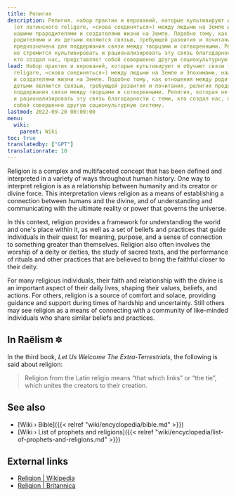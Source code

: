 ```yaml
---
title: Религия
description: Религия, набор практик и верований, которые культивируют и обучают связи
  (от латинского religare, «снова соединяться») между людьми на Земле и Элохимами,
  нашими прародителями и создателями жизни на Земле. Подобно тому, как отношения между
  родителями и их детьми являются связью, требующей развития и почитания, религия
  предназначена для поддержания связи между творцами и сотворенными. Религия, которая
  не стремится культивировать и рационализировать эту связь благодарности с теми,
  кто создал нас, представляет собой совершенно другую социокультурную систему.
lead: Набор практик и верований, которые культивируют и обучают связи (от латинского
  religare, «снова соединяться») между людьми на Земле и Элохимами, нашими прародителями
  и создателями жизни на Земле. Подобно тому, как отношения между родителями и их
  детьми являются связью, требующей развития и почитания, религия предназначена для
  поддержания связи между творцами и сотворенными. Религия, которая не стремится культивировать
  и рационализировать эту связь благодарности с теми, кто создал нас, представляет
  собой совершенно другую социокультурную систему.
lastmod: 2022-09-20 00:00:00
menu:
  wiki:
    parent: Wiki
toc: true
translatedby: ["GPT"]
translationrate: 10
---
```


Religion is a complex and multifaceted concept that has been defined and interpreted in a variety of ways throughout human history. One way to interpret religion is as a relationship between humanity and its creator or divine force. This interpretation views religion as a means of establishing a connection between humans and the divine, and of understanding and communicating with the ultimate reality or power that governs the universe.

In this context, religion provides a framework for understanding the world and one's place within it, as well as a set of beliefs and practices that guide individuals in their quest for meaning, purpose, and a sense of connection to something greater than themselves. Religion also often involves the worship of a deity or deities, the study of sacred texts, and the performance of rituals and other practices that are believed to bring the faithful closer to their deity.

For many religious individuals, their faith and relationship with the divine is an important aspect of their daily lives, shaping their values, beliefs, and actions. For others, religion is a source of comfort and solace, providing guidance and support during times of hardship and uncertainty. Still others may see religion as a means of connecting with a community of like-minded individuals who share similar beliefs and practices.

## In Raëlism 🔯

In the third book, _Let Us Welcome The Extra-Terrestrials_, the following is said about religion:

> Religion from the Latin religio means “that which links” or “the tie”, which unites the creators to their creation.

## See also

- [Wiki › Bible]({{< relref "wiki/encyclopedia/bible.md" >}})
- [Wiki › List of prophets and religions]({{< relref "wiki/encyclopedia/list-of-prophets-and-religions.md" >}})

## External links

- [Religion | Wikipedia](https://en.wikipedia.org/wiki/Religion)
- [Religion | Britannica](https://www.britannica.com/topic/religion)
